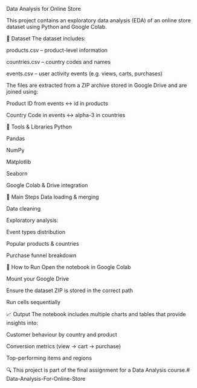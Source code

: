 Data Analysis for Online Store

This project contains an exploratory data analysis (EDA) of an online store dataset using Python and Google Colab.

📁 Dataset
The dataset includes:

products.csv – product-level information

countries.csv – country codes and names

events.csv – user activity events (e.g. views, carts, purchases)

The files are extracted from a ZIP archive stored in Google Drive and are joined using:

Product ID from events ↔ id in products

Country Code in events ↔ alpha-3 in countries

🔧 Tools & Libraries
Python

Pandas

NumPy

Matplotlib

Seaborn

Google Colab & Drive integration

📌 Main Steps
Data loading & merging

Data cleaning

Exploratory analysis:

Event types distribution

Popular products & countries

Purchase funnel breakdown

📎 How to Run
Open the notebook in Google Colab

Mount your Google Drive

Ensure the dataset ZIP is stored in the correct path

Run cells sequentially

📈 Output
The notebook includes multiple charts and tables that provide insights into:

Customer behaviour by country and product

Conversion metrics (view → cart → purchase)

Top-performing items and regions

🔍 This project is part of the final assignment for a Data Analysis course.# Data-Analysis-For-Online-Store
